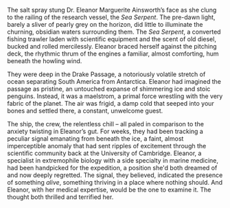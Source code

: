 The salt spray stung Dr. Eleanor Marguerite Ainsworth’s face as she clung to the railing of the research vessel, the *Sea Serpent*. The pre-dawn light, barely a sliver of pearly grey on the horizon, did little to illuminate the churning, obsidian waters surrounding them. The *Sea Serpent*, a converted fishing trawler laden with scientific equipment and the scent of old diesel, bucked and rolled mercilessly. Eleanor braced herself against the pitching deck, the rhythmic thrum of the engines a familiar, almost comforting, hum beneath the howling wind.

They were deep in the Drake Passage, a notoriously volatile stretch of ocean separating South America from Antarctica. Eleanor had imagined the passage as pristine, an untouched expanse of shimmering ice and stoic penguins. Instead, it was a maelstrom, a primal force wrestling with the very fabric of the planet. The air was frigid, a damp cold that seeped into your bones and settled there, a constant, unwelcome guest.

The ship, the crew, the relentless chill – all paled in comparison to the anxiety twisting in Eleanor’s gut. For weeks, they had been tracking a peculiar signal emanating from beneath the ice, a faint, almost imperceptible anomaly that had sent ripples of excitement through the scientific community back at the University of Cambridge. Eleanor, a specialist in extremophile biology with a side specialty in marine medicine, had been handpicked for the expedition, a position she'd both dreamed of and now deeply regretted. The signal, they believed, indicated the presence of something *alive*, something thriving in a place where nothing should. And Eleanor, with her medical expertise, would be the one to examine it. The thought both thrilled and terrified her.
